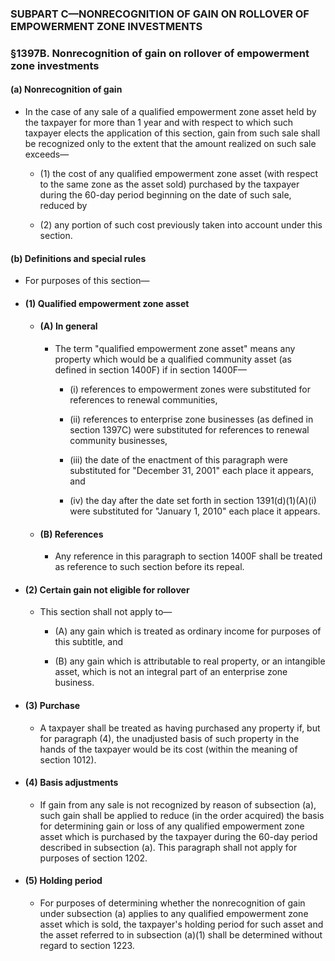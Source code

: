 ### SUBPART C—NONRECOGNITION OF GAIN ON ROLLOVER OF EMPOWERMENT ZONE INVESTMENTS

### §1397B. Nonrecognition of gain on rollover of empowerment zone investments
#### (a) Nonrecognition of gain
* In the case of any sale of a qualified empowerment zone asset held by the taxpayer for more than 1 year and with respect to which such taxpayer elects the application of this section, gain from such sale shall be recognized only to the extent that the amount realized on such sale exceeds—

  * (1) the cost of any qualified empowerment zone asset (with respect to the same zone as the asset sold) purchased by the taxpayer during the 60-day period beginning on the date of such sale, reduced by

  * (2) any portion of such cost previously taken into account under this section.

#### (b) Definitions and special rules
* For purposes of this section—

* #### (1) Qualified empowerment zone asset
  * #### (A) In general
    * The term "qualified empowerment zone asset" means any property which would be a qualified community asset (as defined in section 1400F) if in section 1400F—

      * (i) references to empowerment zones were substituted for references to renewal communities,

      * (ii) references to enterprise zone businesses (as defined in section 1397C) were substituted for references to renewal community businesses,

      * (iii) the date of the enactment of this paragraph were substituted for "December 31, 2001" each place it appears, and

      * (iv) the day after the date set forth in section 1391(d)(1)(A)(i) were substituted for "January 1, 2010" each place it appears.

  * #### (B) References
    * Any reference in this paragraph to section 1400F shall be treated as reference to such section before its repeal.

* #### (2) Certain gain not eligible for rollover
  * This section shall not apply to—

    * (A) any gain which is treated as ordinary income for purposes of this subtitle, and

    * (B) any gain which is attributable to real property, or an intangible asset, which is not an integral part of an enterprise zone business.

* #### (3) Purchase
  * A taxpayer shall be treated as having purchased any property if, but for paragraph (4), the unadjusted basis of such property in the hands of the taxpayer would be its cost (within the meaning of section 1012).

* #### (4) Basis adjustments
  * If gain from any sale is not recognized by reason of subsection (a), such gain shall be applied to reduce (in the order acquired) the basis for determining gain or loss of any qualified empowerment zone asset which is purchased by the taxpayer during the 60-day period described in subsection (a). This paragraph shall not apply for purposes of section 1202.

* #### (5) Holding period
  * For purposes of determining whether the nonrecognition of gain under subsection (a) applies to any qualified empowerment zone asset which is sold, the taxpayer's holding period for such asset and the asset referred to in subsection (a)(1) shall be determined without regard to section 1223.